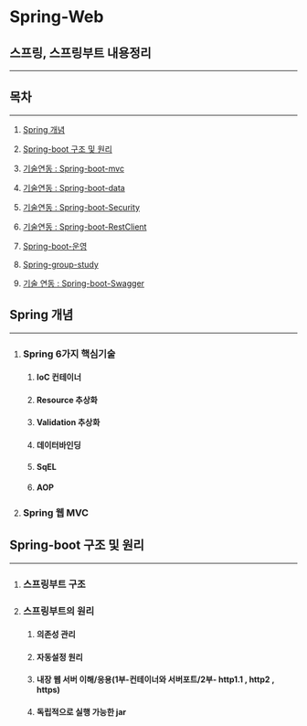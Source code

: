 # Spring-Web
## 스프링, 스프링부트 내용정리
---

## 목차
---
1. [Spring 개념](https://github.com/hwangyoungjin/Spring-Web-MVC#Spring-개념)

2. [Spring-boot 구조 및 원리](https://github.com/hwangyoungjin/Spring-Web-MVC#Spring-boot-구조-및-원리)

3. [기술연동 : Spring-boot-mvc](https://github.com/hwangyoungjin/Spring-Web-MVC/tree/master/spring-boot-web-mvc/README.md)

4. [기술연동 : Spring-boot-data](https://github.com/hwangyoungjin/Spring-Web-MVC/tree/master/spring-boot-data/README.md)

5. [기술연동 : Spring-boot-Security](https://github.com/hwangyoungjin/Spring-Web-MVC/tree/master/spring-boot-security/README.md)

6. [기술연동 : Spring-boot-RestClient](https://github.com/hwangyoungjin/Spring-Web-MVC/tree/master/spring-boot-RestClient/README.md)

7. [Spring-boot-운영](https://github.com/hwangyoungjin/Spring-Web-MVC/tree/master/spring-boot-production/README.md)

8. [Spring-group-study](https://github.com/hwangyoungjin/SpringGroupStudy)

9. [기술 연동 : Spring-boot-Swagger](https://github.com/hwangyoungjin/Spring-Web-MVC/tree/master/spring-boot-swagger/README.md)

## Spring 개념
---
1. ### Spring 6가지 핵심기술 
	1. #### IoC 컨테이너
	2. #### Resource 추상화
	3. #### Validation 추상화
	4. #### 데이터바인딩
	5. #### SqEL
	6. #### AOP

2. ### Spring 웹 MVC 

## Spring-boot 구조 및 원리
---
1. ### 스프링부트 구조
2. ### 스프링부트의 원리
	1. #### 의존성 관리
	2. #### 자동설정 원리
	3. #### 내장 웹 서버 이해/응용(1부-컨테이너와 서버포트/2부- http1.1 , http2 , https)
	4. #### 독립적으로 실행 가능한 jar